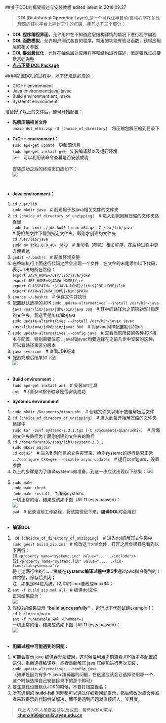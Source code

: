 ##关于DOL的框架描述与安装教程
edited latest in 2016.09.27 
> **DOL(Distributed Operation Layer)**,是一个可以让半自动/自动程序在多处理器的结构平台上筹划工作的框架，拥有以下三个部分：
>
* **DOL 程序编程界面**，允许用户在不知道底层结构详情的情况下进行程序编程
* **DOL 函数模拟**，允许用户测试各自的程序，常用的功能有验证函数，获得应用层的相关参数 
* **DOL 筹划最优化**，允许在抽象层对应用程序和结构进行描述，但是要保证必要信息的完整
* [**点击下载 DOL Package**](http://www.tik.ee.ethz.ch/~shapes/downloads/dol_ethz.zip)

####配置DOL的过程中，以下环境是必须的：

- C/C++ environment
- Java environment:java, javac
- Build environment:ant, make
- SystemC environment

准备好了以上的文件后，便可开始配置：<br>

- **先解压缩相关文件**<br>
 `unzip dol_ethz.zip -d [choice_of_directory]`　将压缩包解压缩到目录下<br>


- **C/C++ environment：**<br>
 `sudo ape-get update`　更新源信息<br>
 `sudo ape-get install g++`　安装编译器以及运行环境<br>
 `g++`　可以利用该命令查看是否安装成功<br><br>
 安装成功之后的终端窗口应如下：<br>
![](https://d17oy1vhnax1f7.cloudfront.net/items/3F2S1l3c012t0G0m2m2p/step12.2B2a3m2z1T0u.png)
<br>

- **Java environment：**<br>
 1. `cd /usr/lib` <br>
 `sudo mkdir java`　# 创建用于放java相关文件的文件夹<br>
 2. `cd [choice_of_directory_of_unzipping]`　# 进入到刚刚解压缩的文件夹路径里<br>
 `sudo tar zxvf ./jdk-8u40-linux-x64.gz -C /usr/lib/java` <br># 将相关文件下载到指定文件夹，即刚才创建的文件夹<br>
 `cd /usr/lib/java`<br>
 `sudo mv jdk1.8.0_40/ jdk8`　# 重命名（随意）相关程序，在后续过程中更方便表达<br>
 3. `gedit ~/.bashrc`　# 配置环境变量<br>
 4. 在终端执行上面这行代码之后会出现一个文件，在文件的末尾添加以下代码，表示JDK的所在路径：<br>
 `export JAVA_HOME=/usr/lib/java/jdk8`<br>
 `export JRE_HOME=${JAVA_HOME}/jre`<br>
 `export CLASSPATH=.:${JAVA_HOME}/lib:${JRE_HOME}/lib`<br>
 `export PATH=${JAVA_HOME}/bin:$PATH`<br>
 5. `source ~/.bashrc`　# 保存文件并执行<br>
 6. 配置默认选择的JDK
  `sudo update-alternatives --install /usr/bin/java java /usr/lib/java/jdk8/bin/java 300`　# 其中的路径为之前第2步时指定的文件夹，我这里是/usr/lib/java <br>
 `sudo update-alternatives --install /usr/bin/javac javac /usr/lib/java/jdk8/bin/javac 300`　# 对javac同样配置默认的jdk <br>
 7. `sudo update-alternatives --config java`　# 查看当前所装的各种JDK版本与配置，特别需要注意，java和javac均要选择在之前几步中安装的这种，可以看路径来区分版本
 8. `java -version`　# 查看JDK版本<br>
 9. 配置完成后结果如下图<br>
![](https://d17oy1vhnax1f7.cloudfront.net/items/3f042m1K2X1u2R3G0n31/step22.38092W2n0d1S.png)
<br><br>

- **Build environment：**<br>
 `sudo ape-get install ant`　# 安装ant工具<br>
 `ant`　# 利用ant指令验证是否安装成功<br>
 
- **Systemc environment**<br>
 1. `sudo mkdir /Documents/qianrushi`　# 创建文件夹以用于放置解压后文件<br>
 2. `cd [choice_of_direcory_of_unzipping]`　# 进入到最开始解压缩的文件夹路径中<br>
 `sudo tar -zxvf systemc-2.3.1.tgz [-C /Documents/qianrushi/]`　# 后面的文件夹路径为上面刚创建的文件夹的路径<br>
 3. `cd /home/durant35/apps/libs/systemc-2.3.1`<br>
 `sudo mkdir objdir`<br>
 `cd objdir`　# 进入到刚创建的文件夹里来，检测systemc的运行是否正常<br>
 `../configure CXX=g++ --disable-async-updates`　# 运行configure，设置参数
 4. 以上的步骤是为了编译systemc做准备，到这一步应该出现以下结果：
 ![](https://d17oy1vhnax1f7.cloudfront.net/items/362O0s3u3N3J35354117/step4.2s1q1i2s3u3l.png)<br><br>
 5. `sudo make` <br>
 `sudo make check` <br>
 `sudo make install`　# 编译systemc<br>
 一切正常的话，结果应该如下图（All 11 tests passed）：<br>
![](https://d17oy1vhnax1f7.cloudfront.net/items/2Q0G1o0t031W143r2k0j/step5.2N1S0Y0g3T1d.png)<br>
 `pwd`　# 记录当前工作路径，将该路径记下来，**编译DOL**时会用到<br><br>


- **编译DOL**
 1. ` cd [choidce_of_directory_of_unzipping]`　# 进入dol的解压文件夹中
 `sudo gedit build_zip.xml`　# 修改这个xml文件，打开之后会很容易看到以下两行：<br>
 (1) `<property name="systemc.inc" value="....../include"/>`<br>
 (2) `<property name="systemc.lib" value="....../lib-linux/libsystemc.a"/>`<br>
 将上述两行中的“......”换成在**systemc编译过程中第5步**通过pwd指令得到的工作路径，保存后关闭；<br> 
 注：如果是64位系统，(2)中的linux要改成linux64；<br>
 2. `ant -f build_zip.xml all`　# 编译dol文件<br>
 正常结果应为：<br>
![](https://d17oy1vhnax1f7.cloudfront.net/items/003I0b0n0s151d153D38/stepn5.0B0Q352E1t1N.png)
 3. 假设2的结果显示 **"build successfully"** ，运行以下代码试跑example 1：<br>
 `cd build/bin/main`<br>
 `ant -f runexample.xml -Dnumber=1`<br>
 一切正常的话，结果应该如下图（All 11 tests passed）：<br>
![](https://d17oy1vhnax1f7.cloudfront.net/items/2I411i1z172Y3j0m2G2K/stepn6.2p3H0R0s170F.png)<br><br>

- **配置过程中可能遇到的问题**：<br>
 1. 可能会提示 java 编译器无法使用，这时候要利用之前查看JDK版本与配置的语句，重新选择编译器，或者重新解压 java 压缩包进行再次安装：<br>
 `sudo update-alternatives --config java`<br>
 （如果是因为有多个 java 编译器的问题，在这里应该会让选择使用哪一个，这个时候选择自己安装目录下的那个即可）<br>
 2. 要注意在设置默认JDK的时候，不要打错路径名；
 3. 所有遇到的 **build-fail** 问题都可以通过仔细看问题提示，然后修改对应文件或者采取提示的代码尝试解决，而不是遇到问题就直接问人，查百度。
 

> 以上均为本人亲自尝试以及截图，若有问题可联系 **chenxh86@mail2.sysu.edu.cn**

